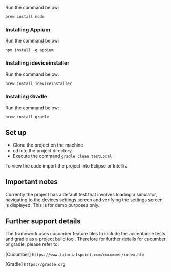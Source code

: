 Run the command below:

`brew install node`

### Installing Appium ###

Run the command below:

`npm install -g appium`

### Installing ideviceinstaller ###

Run the command below:

`brew install ideviceinstaller`

### Installing Gradle ###

Run the command below:

`brew install gradle`

## Set up ##

* Clone the project on the machine
* cd into the project directory
* Execute the command `gradle clean testLocal`

To view the code import the project into Eclipse or Intelli J

## Important notes ##

Currently the project has a default test that involves loading a simulator, navigating to the devices settings screen and verifying the settings screen is displayed. This is for demo purposes only.

## Further support details ##

The framework uses cucumber feature files to include the acceptance tests and gradle as a project build tool. 
Therefore for further details for cucumber or gradle, please refer to: 

[Cucumber] `https://www.tutorialspoint.com/cucumber/index.htm`

[Gradle] `https://gradle.org`
